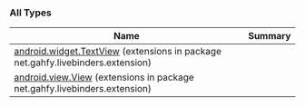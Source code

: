 

### All Types

| Name | Summary |
|---|---|
| [android.widget.TextView](../net.gahfy.livebinders.extension/android.widget.-text-view/index.md) (extensions in package net.gahfy.livebinders.extension) |  |
| [android.view.View](../net.gahfy.livebinders.extension/android.view.-view/index.md) (extensions in package net.gahfy.livebinders.extension) |  |
